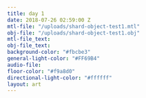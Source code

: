 ```yaml
---
title: day 1
date: 2018-07-26 02:59:00 Z
mtl-file: "/uploads/shard-object-test1.mtl"
obj-file: "/uploads/shard-object-test1.obj"
mtl-file_text: 
obj-file_text: 
background-color: "#fbcbe3"
general-light-color: "#FF69B4"
audio-file: 
floor-color: "#f9a8d0"
directional-light-color: "#ffffff"
layout: art
---
```


